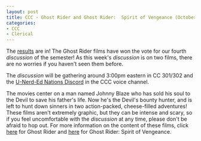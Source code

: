 ```yaml
---
layout: post
title: CCC · Ghost Rider and Ghost Rider:  Spirit of Vengeance (October 24, 2020)
categories:
- CCC
- Clerical
---
```


The [results](https://docs.google.com/forms/d/e/1FAIpQLSeClW7Z1MkU2PX1MxhiLNjePxLSwDRcZHDKOUA9B4xKiN22rg/viewanalytics) are in!  The Ghost Rider films have won the vote for our fourth *discussion* of the semester!  As this week's *discussion* is on two films, there are no worries if you haven't seen them before.

The *discussion* will be gathering around 3:00pm eastern in CC 301/302 and the [U-Nerd-Ed Nations Discord](https://discord.gg/JqfTQ7w) in the CCC voice channel.

The movies center on a man named Johnny Blaze who has sold his soul to the Devil to save his father's life.  Now he's the Devil's bounty hunter, and is left to hunt down sinners in two action-packed, cheese-filled adventures!  These films aren't extremely graphic, but they can be intense and scary, so if you feel uncomfortable with the *discussion* at any time, please don't be afraid to hop out.  For more information on the content of these films, click [here](https://www.imdb.com/title/tt0259324/parentalguide?ref_=tt_stry_pg) for Ghost Rider and [here](https://www.imdb.com/title/tt1071875/parentalguide?ref_=tt_stry_pg) for Ghost Rider:  Spirit of Vengeance.
